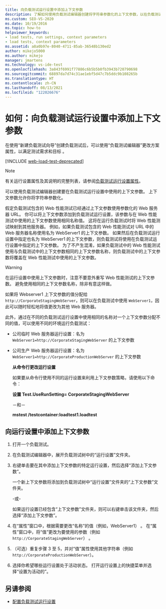 ```yaml
---
title: 向负载测试运行设置中添加上下文参数
description: 了解如何使用负载测试编辑器创建将字符串参数化的上下文参数，以在负载测试运行设置中使用它们。
ms.custom: SEO-VS-2020
ms.date: 10/19/2016
ms.topic: how-to
helpviewer_keywords:
- load tests, run settings, context parameters
- load tests, context parameters
ms.assetid: a8a0b97e-8040-4711-85ab-36548b130ed2
author: mikejo5000
ms.author: mikejo
manager: jmartens
ms.technology: vs-ide-test
ms.openlocfilehash: 3a843f6991f77886c6b5b5b0fb3943b720790698
ms.sourcegitcommit: 68897da7d74c31ae1ebf5d47c7b5ddc9b108265b
ms.translationtype: HT
ms.contentlocale: zh-CN
ms.lasthandoff: 08/13/2021
ms.locfileid: "122026676"
---
```

# <a name="how-to-add-context-parameters-to-a-load-test-run-setting"></a>如何：向负载测试运行设置中添加上下文参数

在使用“新建负载测试向导”创建负载测试后，可以使用“负载测试编辑器”更改方案属性，以满足测试需求和目标 。

[!INCLUDE [web-load-test-deprecated](includes/web-load-test-deprecated.md)]

> [!NOTE]
> 有关运行设置属性及其说明的完整列表，请参阅[负载测试运行设置属性](../test/load-test-run-settings-properties.md)。

可以使用负载测试编辑器创建要在负载测试运行设置中使用的上下文参数。 上下文参数允许你将字符串参数化。

假定负载测试包含的 Web 性能测试已经通过上下文参数使用参数化的 Web 服务器 URL。 你可以将上下文参数添加到负载测试运行设置，该参数与在 Web 性能测试中使用的上下文参数使用相同名称值。 这将在运行负载测试时将 Web 性能测试映射到其他服务器。 例如，如果负载测试包含的 Web 性能测试对 URL 中的 Web 服务器名称使用名为 WebServer1 的上下文参数。 如果然后在负载测试运行设置中指定也名为 WebServer1 的上下文参数，则负载测试将使用在负载测试运行设置中指定的上下文参数。 为了不产生混淆，如果负载测试中的 Web 性能测试使用与负载测试中的上下文参数相同的上下文参数名称，则负载测试中的上下文参数将覆盖在 Web 性能测试中使用的上下文参数。

> [!WARNING]
> 在运行设置中使用上下文参数时，注意不要意外重写 Web 性能测试的上下文参数。 避免使用相同的上下文参数名称，除非有意这样做。

如果将 Webserver1 上下文参数的值分配给 `http://CorporateStagingWebServer`，则可以在负载测试中使用 `WebServer1`，因此可以随时轻松地将值更改为其他 Web 服务器。

此外，通过在不同的负载测试运行设置中使用相同的名称对一个上下文参数分配不同的值，可以使用不同的环境运行负载测试：

- 公司临时 Web 服务器运行设置：名为 `WebServer1=http://CorporateStagingWebServer` 的上下文参数

- 公司生产 Web 服务器运行设置：名为 `WebServer1=http://CorporateProductionWebServer` 的上下文参数

  **从命令行更改运行设置**

  如果要从命令行使用不同的运行设置来利用上下文参数策略，请使用以下命令：

  **设置 Test.UseRunSetting= CorporateStagingWebServer**

  －和－

  **mstest /testcontainer:loadtest1.loadtest**

## <a name="to-add-a-context-parameter-to-a-run-setting"></a>向运行设置中添加上下文参数

1. 打开一个负载测试。

2. 在负载测试编辑器中，展开负载测试树中的“运行设置”文件夹。

3. 右键单击要在其中添加上下文参数的特定运行设置，然后选择“添加上下文参数”。

     一个新上下文参数将添加到负载测试树中“运行设置”文件夹的“上下文参数”文件夹。

     -或-

     如果运行设置已经包含“上下文参数”文件夹，则可以右键单击该文件夹，然后选择“添加上下文参数”。

4. 在“属性”窗口中，根据需要更改“名称”的值（例如，WebServer1） 。 在“属性”窗口中，将“值”更改为要使用的参数（例如 `http://CorporateStagingWebServer`） 。

5. （可选）重复步骤 3 至 5，并对“值”属性使用其他字符串（例如 `http://CorporateProductionWebServer`）。

6. 选择你希望哪些运行设置处于活动状态。 打开运行设置上的快捷菜单并选择“设置为活动的”。

## <a name="see-also"></a>另请参阅

- [配置负载测试运行设置](../test/configure-load-test-run-settings.md)
